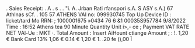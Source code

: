 . Saies Receipt: . A . s . . "i. A. Jrban Rati rfanspori s.A. S ASY s.A.) 67 Athlnas sCf. . 105 57 ATHENS VAI no: 099930745 Top Up Device ID : licket/tard Mo RRN: ; 1000001675 »0434 76 6 &1 00035S957784 9/8/2022 Time : 16:52 Athens tea 90 Minute Quantity Unit i>,- ce ; Payment VAT RATE NET VAl-Ue : MKT ·. Total Amount : Insert AiHount ctiange Amount ; : !. 1,20 € Bank Card 13% 1,06 € 0.14 € 1,20 € 1. .20 fe (),00 Î